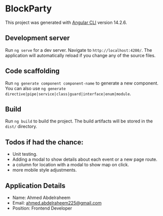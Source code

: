 # BlockParty

This project was generated with [Angular CLI](https://github.com/angular/angular-cli) version 14.2.6.

## Development server

Run `ng serve` for a dev server. Navigate to `http://localhost:4200/`. The application will automatically reload if you change any of the source files.

## Code scaffolding

Run `ng generate component component-name` to generate a new component. You can also use `ng generate directive|pipe|service|class|guard|interface|enum|module`.

## Build

Run `ng build` to build the project. The build artifacts will be stored in the `dist/` directory.

## Todos if had the chance:
 - Unit testing.
 - Adding a modal to show details about each event or a new page route.
 - a column for location with a modal to show map on click.
 - more mobile style adjustments.

## Application Details
- Name: Ahmed Abdelraheem
- Email: ahmed.abdelraheem225@gmail.com
- Position: Frontend Developer
